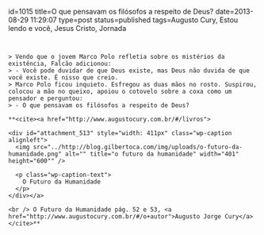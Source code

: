 id=1015
title=O que pensavam os filósofos a respeito de Deus?
date=2013-08-29 11:29:07
type=post
status=published
tags=Augusto Cury, Estou lendo e você,  Jesus Cristo, Jornada
~~~~~~


> Vendo que o jovem Marco Polo refletia sobre os mistérios da existência, Falcão adicionou:  
> - Você pode duvidar de que Deus existe, mas Deus não duvida de que você existe. É nisso que creio.  
> Marco Polo ficou inquieto. Esfregou as duas mãos no rosto. Suspirou, colocou a mão no queixo, apoiou o cotovelo sobre a coxa como um pensador e perguntou:  
> - O que pensavam os filósofos a respeito de Deus? 

**<cite><a href="http://www.augustocury.com.br/#/livros">

<div id="attachment_513" style="width: 411px" class="wp-caption alignleft">
  <img src="../http://blog.gilbertoca.com/img/uploads/o-futuro-da-humanidade.png" alt="" title="o futuro da humanidade" width="401" height="600"" />

  <p class="wp-caption-text">
    O Futuro da Humanidade
  </p>
</div></a>

<br /> O Futuro da Humanidade pág. 52 e 53, <a href="http://www.augustocury.com.br/#/o+autor">Augusto Jorge Cury</a></cite>**


